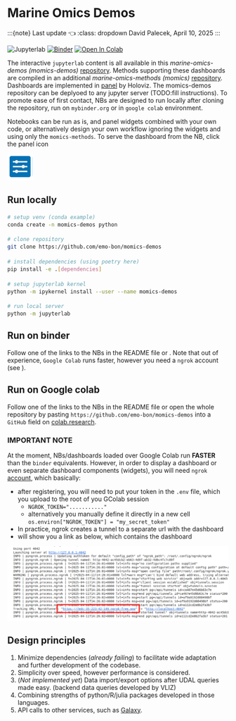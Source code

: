 # Marine Omics Demos

:::{note} Last update 👈
:class: dropdown
David Palecek, April 10, 2025
:::

![Jupyterlab](https://img.shields.io/badge/Jupyter-notebook-brightgreen)
[![Binder](https://mybinder.org/badge_logo.svg)](https://mybinder.org/v2/gh/emo-bon/momics-demos/HEAD)
[![Open In Colab](https://colab.research.google.com/assets/colab-badge.svg)](https://colab.research.google.com/github/palec87/momics-demos/)

The interactive `jupyterlab` content is all available in this *marine-omics-demos (momics-demos)* [repository](https://github.com/emo-bon/momics-demos). Methods supporting these dashboards are compiled in an additional *marine-omics-methods (momics)* [repository](https://github.com/emo-bon/marine-omics-methods). Dashboards are implemented in [panel](https://panel.holoviz.org/) by Holoviz. The momics-demos repository can be deplyoed to any jupyter server (TODO:fill instructions). To promote ease of first contact, NBs are designed to run locally after cloning the repository, run on `mybinder.org` or in `google colab` environment.

Notebooks can be run as is, and panel widgets combined with your own code, or alternatively design your own workflow ignoring the widgets and using only the `momics-methods`. To serve the dashboard from the NB, click the panel icon

![panel icon](../assets/figs/panel_icon.png)

## Run locally

```bash
# setup venv (conda example)
conda create -n momics-demos python

# clone repository
git clone https://github.com/emo-bon/momics-demos

# install dependencies (using poetry here)
pip install -e .[dependencies]

# setup jupyterlab kernel
python -m ipykernel install --user --name momics-demos

# run local server
python -m jupyterlab
```

## Run on binder

Follow one of the links to the NBs in the README file or . Note that out of experience, `Google Colab` runs faster, however you need a `ngrok` account (see [](#important-note)).

## Run on Google colab

Follow one of the links to the NBs in the README file or open the whole repository by pasting `https://github.com/emo-bon/momics-demos` into a `GitHub` field on [colab.research](https://colab.research.google.com/).

### IMPORTANT NOTE

At the moment, NBs/dashboards loaded over Google Colab run **FASTER** than the `binder` equivalents. However, in order to display a dashboard or even separate dashboard components (widgets), you will need `ngrok` [account](https://ngrok.com/), which basically:

- after registering, you will need to put your token in the `.env` file, which you upload to the root of you GColab session
  - `NGROK_TOKEN="..........."`
  - alternatively you manually define it directly in a new cell `os.environ["NGROK_TOKEN"] = "my_secret_token"`
- In practice, ngrok creates a tunnel to a separate url with the dashboard
- will show you a link as below, which contains the dashboard

![ngrok tunnel](../assets/figs/ngrok_colab_screenshot_red.png)

## Design principles

1. Minimize dependencies (*already failing*) to facilitate wide adaptation and further development of the codebase.
2. Simplicity over speed, however performance is considered.
3. (*Not implemented yet*) Data import/export options after UDAL queries made easy. (backend data queries developed by VLIZ)
4. Combining strengths of python/R/julia packages developed in those languages.
5. API calls to other services, such as [Galaxy](https://earth-system.usegalaxy.eu/).
